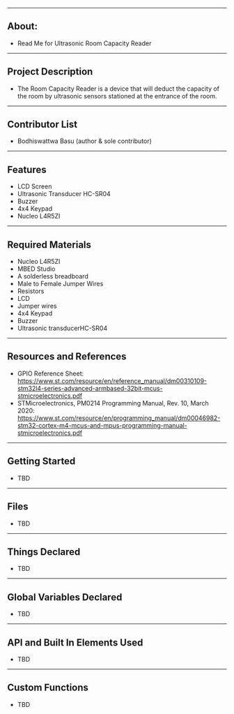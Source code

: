 -------------------
About:
--------------------
- Read Me for Ultrasonic Room Capacity Reader
-------------------
Project Description
--------------------
- The Room Capacity Reader is a device that will deduct the capacity of the room by ultrasonic sensors stationed at the entrance of the room.
--------------------
Contributor List 
--------------------
- Bodhiswattwa Basu (author & sole contributor)
--------------------
Features 
--------------------
- LCD Screen
- Ultrasonic Transducer HC-SR04
- Buzzer
- 4x4 Keypad
- Nucleo L4R5ZI
--------------------
Required Materials
--------------------
- Nucleo L4R5ZI
- MBED Studio
- A solderless breadboard
- Male to Female Jumper Wires
- Resistors
- LCD
- Jumper wires
- 4x4 Keypad
- Buzzer
- Ultrasonic transducerHC-SR04
--------------------
Resources and References
--------------------
- GPIO Reference Sheet: https://www.st.com/resource/en/reference_manual/dm00310109-stm32l4-series-advanced-armbased-32bit-mcus-stmicroelectronics.pdf
- STMicroelectronics, PM0214 Programming Manual, Rev. 10, March 2020: https://www.st.com/resource/en/programming_manual/dm00046982-stm32-cortex-m4-mcus-and-mpus-programming-manual-stmicroelectronics.pdf 
--------------------
Getting Started
--------------------
- TBD
--------------------
Files
--------------------
- TBD
----------
Things Declared
----------
- TBD
----------
Global Variables Declared
----------
- TBD
----------
API and Built In Elements Used
----------
- TBD
----------
Custom Functions
----------
- TBD
